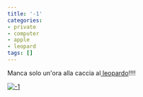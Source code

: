 ```yaml
---
title: '-1'
categories:
- private
- computer
- apple
- leopard
tags: []
---
```

Manca solo un'ora alla caccia al[ leopardo](http://www.apple.com/it/macosx/
"http://www.apple.com/it/macosx/" )!!!!  
[]({{site.url}}/images/menouno.jpg "-1" )  

[![-1]({{site.url}}/images/menouno.jpg)]({{site.url}}/images/menouno.jpg "-1"
)

